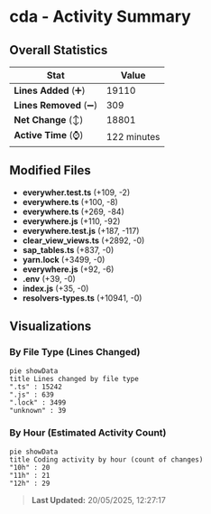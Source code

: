 # cda - Activity Summary 

## Overall Statistics

| Stat                   | Value                                                             |
| ---------------------- | ----------------------------------------------------------------- |
| **Lines Added** (➕)   | 19110                                          |
| **Lines Removed** (➖) | 309                                        |
| **Net Change** (↕)    | 18801                |
| **Active Time** (⌚)   | 122 minutes |


## Modified Files
- **everywher.test.ts** (+109, -2)
- **everywhere.ts** (+100, -8)
- **everywhere.ts** (+269, -84)
- **everywhere.js** (+110, -92)
- **everywhere.test.js** (+187, -117)
- **clear_view_views.ts** (+2892, -0)
- **sap_tables.ts** (+837, -0)
- **yarn.lock** (+3499, -0)
- **everywhere.js** (+92, -6)
- **.env** (+39, -0)
- **index.js** (+35, -0)
- **resolvers-types.ts** (+10941, -0)

## Visualizations

### By File Type (Lines Changed)

```mermaid
pie showData
title Lines changed by file type
".ts" : 15242
".js" : 639
".lock" : 3499
"unknown" : 39
```

### By Hour (Estimated Activity Count)

```mermaid
pie showData
title Coding activity by hour (count of changes)
"10h" : 20
"11h" : 21
"12h" : 29
```


> **Last Updated:** 20/05/2025, 12:27:17